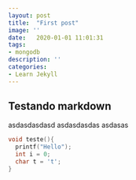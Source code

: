 ```yaml
---
layout: post
title:  "First post"
image: ''
date:   2020-01-01 11:01:31
tags:
- mongodb
description: ''
categories:
- Learn Jekyll 
---
```

## Testando markdown
asdasdasdasd
asdasdasdas
asdasas

```c
void teste(){
  printf("Hello");
  int i = 0;
  char t = 't';
}
```

<style>
.highlight-left {margin-left: 0}
canvas { position: relative; top: 0;}
</style>


<script src="/public/js/p5.min.js"></script>

<script>
  var a, v, l, m;
var t=0;
var q=0;
var tam=500;
function setup() {
  t=0;
  background(0);
 	createCanvas(800,800)
  a = new Array(tam);
  v = new Array(tam);
  l = new Array(tam);
  m = new Array(tam);
  for(var i=0;i<tam;i++){
  	l[i] = createVector(width/2, height/2);
    
 		v[i] = createVector(0, 0);
		a[i] = createVector(0, 0);
  }
  
}
function draw() {
	//background(0);
	t++;
    q+=0.1;
	rectMode(CENTER);
    var xx=mouseX;
    var yy=mouseY;
	l[0] = createVector(xx,yy);
  for(var i=1;i<tam;i++){
    
    m[i] = createVector(l[i-1].x, l[i-1].y); 
    
  	
    m[i].sub(l[i]);
    m[i].setMag(10.0);
    a[i]=m[i];
    v[i].add(a[i])
    l[i].add(v[i]);
    v[i].limit(12);
  }
	
	for(var i=1;i<tam;i++){
    
    push();
    
    translate(l[i].x,l[i].y-5)
    rotate(-5*l[i].angleBetween(l[i-1]));
		
    
    var x1 = map(l[i-1].x,0,800,0,250)
    var y1 = map(l[i-1].y,0,800,0,250)
    var z1 = map(sin(t),0,1,190,230)
 		//noStroke();
    fill(x1,y1,230);
  	rect(0,0,25,25);
    
    
    pop();
   
  }
	

}
</script>
